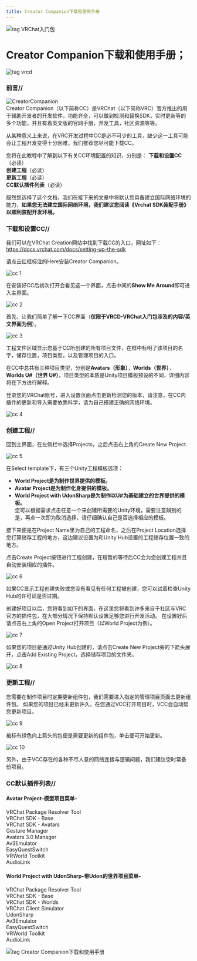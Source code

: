 ```yaml
---
title: Creator Companion下载和使用手册
---
```


![tag VRChat入门包](https://github.com/vrcd-community/docs/blob/main/docs/public/img/starter/tag%20VRChat-starter.png)  
# Creator Companion下载和使用手册；
![tag vrcd](https://github.com/vrcd-community/docs/blob/main/docs/public/img/vrcd-img/tag-vrcd.png)  

### 前言//
![CreatorCompanion](https://github.com/vrcd-community/docs/tree/main/docs/public/img/starter/creator-companion/CreatorCompanion.png)  
Creator Companion（以下简称CC）是VRChat（以下简称VRC）官方推出的用于辅助开发者的开发软件，功能齐全，可以做到检测和替换SDK，实时更新等的多个功能，并且有着英文版的官网手册，开发工具，社区资源等等。

从某种意义上来说，在VRC开发过程中CC是必不可少的工具，缺少这一工具可能会让工程开发变得十分困难，我们推荐您尽可能下载CC。

您将在此教程中了解到以下有关CC环境配置的知识，分别是：
**下载和设置CC**（必读）  
**创建工程**（必读）  
**更新工程**（必读）  
**CC默认插件列表**（必读）  

既然您选择了这个文档，我们在接下来的文章中将默认您具备建立国际网络环境的能力，**如果您无法建立国际网络环境，我们建议您阅读《Vrchat SDK装配手册》以顺利装配开发环境。**

### 下载和设置CC//
我们可以在VRChat Creation网站中找到下载CC的入口，网址如下：
https://docs.vrchat.com/docs/setting-up-the-sdk

请点击红框标注的Here安装Creator Companion。

![cc 1](https://github.com/vrcd-community/docs/blob/main/docs/public/img/starter/creator-companion/cc%201.png)

在安装好CC后初次打开会看见这一个界面，点击中间的**Show Me Around**即可进入主界面。

![cc 2](https://github.com/vrcd-community/docs/tree/main/docs/public/img/starter/creator-companion/cc%202.png)

首先，让我们简单了解一下CC界面（**仅限于VRCD-VRChat入门包涉及的内容/英文界面为例**）。

![cc 3](https://github.com/vrcd-community/docs/tree/main/docs/public/img/starter/creator-companion/cc%203.png)

工程文件区域显示您基于CC所创建的所有项目文件，在框中标明了该项目的名字，储存位置，项目类型，以及管理项目的入口。

在CC中总共有三种项目类型，分别是**Avatars（形象）**，**Worlds（世界）**，**Worlds U#（世界 U#）**，项目类型的本质是Unity项目模板预设的不同，详细内容将在下方进行解释。

登录您的VRChat账号，进入设置页面点击更新检测您的版本，请注意，在CC内插件的更新和导入需要依靠科学，请为自己搭建正确的网络环境。

![cc 4](https://github.com/vrcd-community/docs/tree/main/docs/public/img/starter/creator-companion/cc%204.png)

### 创建工程//
回到主界面，在左侧栏中选择Projects，之后点击右上角的Create New Project.

![cc 5](https://github.com/vrcd-community/docs/tree/main/docs/public/img/starter/creator-companion/cc%205.png)

在Select template下，有三个Unity工程模板选项：
+ **World Project是为制作世界提供的模板。**
+ **Avatar Project是为制作化身提供的模板。**
+ **World Project with UdonSharp是为制作以U#为基础建立的世界提供的模板。**  
您可以根据需求点击任意一个来创建所需要的Unity环境，需要注意辨别的是，再点一次即为取消选择，请仔细确认自己是否选择相应的模板。

接下来便是在Project Name里为自己的工程命名，之后在Project Location选择您打算储存工程的地方，这边建议设置为和Unity Hub设置的工程储存位置一致的地方。

点击Create Project按钮进行工程创建，在短暂的等待后CC会为您创建工程并且自动安装相应的插件。

![cc 6](https://github.com/vrcd-community/docs/tree/main/docs/public/img/starter/creator-companion/cc%206.png)

如果CC显示工程创建失败或您没有看见有任何工程被创建，您可以试着检查Unity Hub的许可证是否过期。

创建好项目以后，您将看到如下的界面，在这里您将看到许多来自于社区与VRC官方的插件包，在大部分情况下保持默认设置足够您进行开发活动。
在设置好后请点击右上角的Open Project打开项目（以World Project为例）。

![cc 7](https://github.com/vrcd-community/docs/tree/main/docs/public/img/starter/creator-companion/cc%207.png)

如果您的项目是通过Unity Hub创建的，请点击Create New Project旁的下箭头展开，点击Add Existing Project，选择储存项目的文件夹。

![cc 8](https://github.com/vrcd-community/docs/tree/main/docs/public/img/starter/creator-companion/cc%208.png)

### 更新工程//
您需要在制作项目时定期更新组件包，我们需要进入指定的管理项目页面去更新组件包。
如果您的项目已经未更新许久，在您通过VCC打开项目时，VCC会自动帮您更新项目。

![cc 9](https://github.com/vrcd-community/docs/tree/main/docs/public/img/starter/creator-companion/cc%209.png)

被标有绿色向上箭头的包便是需要更新的组件包，单击便可开始更新。

![cc 10](https://github.com/vrcd-community/docs/tree/main/docs/public/img/starter/creator-companion/cc%2010.png)

另外，由于VCC存在的各种不尽人意的网络连接与逻辑问题，我们建议您时常备份项目。

### CC默认插件列表//

#### Avatar Project-模型项目菜单-

VRChat Package Resolver Tool  
VRChat SDK - Base  
VRChat SDK - Avatars  
Gesture Manager  
Avatars 3.0 Manager  
Av3Emulator  
EasyQuestSwitch  
VRWorld Toolkit  
AudioLink  

#### World Project with UdonSharp-带Udon的世界项目菜单-

VRChat Package Resolver Tool  
VRChat SDK - Base  
VRChat SDK - Worlds  
VRChat Client Simulator  
UdonSharp  
Av3Emulator  
EasyQuestSwitch  
VRWorld Toolkit  
AudioLink  

![tag Creator Companion下载和使用手册](https://github.com/vrcd-community/docs/tree/main/docs/public/img/starter/creator-companion/tag%20Creator%20Companion下载和使用手册.png)